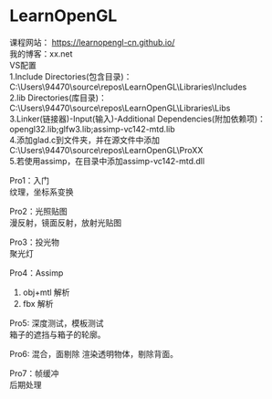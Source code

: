 # LearnOpenGL
课程网站：
https://learnopengl-cn.github.io/  
我的博客：xx.net  
 VS配置  
1.Include Directories(包含目录)：C:\Users\94470\source\repos\LearnOpenGL\Libraries\Includes  
2.lib Directories(库目录)：C:\Users\94470\source\repos\LearnOpenGL\Libraries\Libs  
3.Linker(链接器)-Input(输入)-Additional Dependencies(附加依赖项)：  
opengl32.lib;glfw3.lib;assimp-vc142-mtd.lib    
4.添加glad.c到文件夹，并在源文件中添加  
C:\Users\94470\source\repos\LearnOpenGL\ProXX  
5.若使用assimp，在目录中添加assimp-vc142-mtd.dll  
  
Pro1：入门  
纹理，坐标系变换  

Pro2：光照贴图  
漫反射，镜面反射，放射光贴图  
  
Pro3：投光物    
聚光灯  
  
Pro4：Assimp  
1. obj+mtl 解析  
2. fbx 解析  
  
Pro5: 深度测试，模板测试  
箱子的遮挡与箱子的轮廓。  
  
Pro6: 混合，面剔除
渲染透明物体，剔除背面。  
  
Pro7：帧缓冲  
后期处理  

